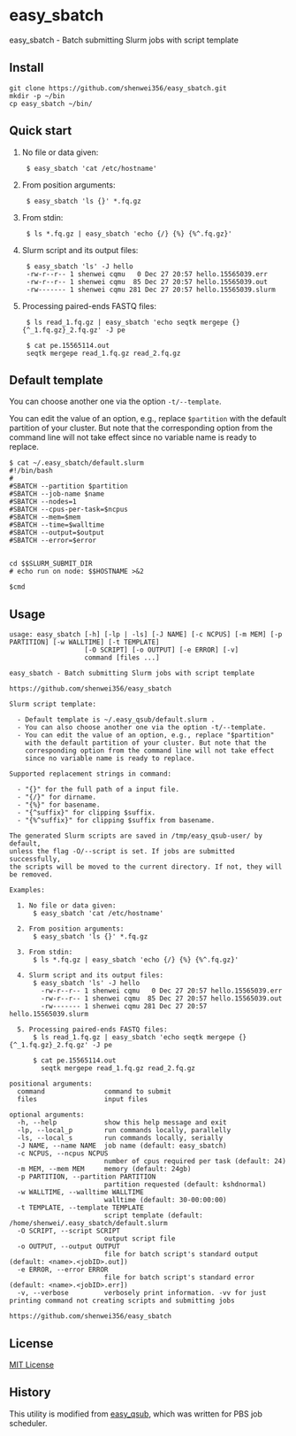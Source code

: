 # easy_sbatch

easy_sbatch - Batch submitting Slurm jobs with script template

## Install

    git clone https://github.com/shenwei356/easy_sbatch.git
    mkdir -p ~/bin
    cp easy_sbatch ~/bin/

## Quick start

1. No file or data given:
    
        $ easy_sbatch 'cat /etc/hostname'

2. From position arguments:

        $ easy_sbatch 'ls {}' *.fq.gz

3. From stdin:

        $ ls *.fq.gz | easy_sbatch 'echo {/} {%} {%^.fq.gz}'

4. Slurm script and its output files:

        $ easy_sbatch 'ls' -J hello
        -rw-r--r-- 1 shenwei cqmu   0 Dec 27 20:57 hello.15565039.err
        -rw-r--r-- 1 shenwei cqmu  85 Dec 27 20:57 hello.15565039.out
        -rw------- 1 shenwei cqmu 281 Dec 27 20:57 hello.15565039.slurm

5. Processing paired-ends FASTQ files:

        $ ls read_1.fq.gz | easy_sbatch 'echo seqtk mergepe {} {^_1.fq.gz}_2.fq.gz' -J pe

        $ cat pe.15565114.out 
        seqtk mergepe read_1.fq.gz read_2.fq.gz

## Default template

You can choose another one via the option `-t/--template`.

You can edit the value of an option, e.g., replace `$partition`
  with the default partition of your cluster. But note that the
  corresponding option from the command line will not take effect
  since no variable name is ready to replace.

```
$ cat ~/.easy_sbatch/default.slurm 
#!/bin/bash
#
#SBATCH --partition $partition
#SBATCH --job-name $name
#SBATCH --nodes=1
#SBATCH --cpus-per-task=$ncpus
#SBATCH --mem=$mem
#SBATCH --time=$walltime
#SBATCH --output=$output
#SBATCH --error=$error


cd $$SLURM_SUBMIT_DIR
# echo run on node: $$HOSTNAME >&2

$cmd
```


## Usage

```
usage: easy_sbatch [-h] [-lp | -ls] [-J NAME] [-c NCPUS] [-m MEM] [-p PARTITION] [-w WALLTIME] [-t TEMPLATE]
                   [-O SCRIPT] [-o OUTPUT] [-e ERROR] [-v]
                   command [files ...]

easy_sbatch - Batch submitting Slurm jobs with script template

https://github.com/shenwei356/easy_sbatch 

Slurm script template:

  - Default template is ~/.easy_qsub/default.slurm .
  - You can also choose another one via the option -t/--template.
  - You can edit the value of an option, e.g., replace "$partition"
    with the default partition of your cluster. But note that the
    corresponding option from the command line will not take effect
    since no variable name is ready to replace.

Supported replacement strings in command:

  - "{}" for the full path of a input file.
  - "{/}" for dirname.
  - "{%}" for basename.
  - "{^suffix}" for clipping $suffix.
  - "{%^suffix}" for clipping $suffix from basename.

The generated Slurm scripts are saved in /tmp/easy_qsub-user/ by default,
unless the flag -O/--script is set. If jobs are submitted successfully,
the scripts will be moved to the current directory. If not, they will
be removed.

Examples:

  1. No file or data given:
      $ easy_sbatch 'cat /etc/hostname'

  2. From position arguments:
      $ easy_sbatch 'ls {}' *.fq.gz

  3. From stdin:
      $ ls *.fq.gz | easy_sbatch 'echo {/} {%} {%^.fq.gz}'

  4. Slurm script and its output files:
      $ easy_sbatch 'ls' -J hello
        -rw-r--r-- 1 shenwei cqmu   0 Dec 27 20:57 hello.15565039.err
        -rw-r--r-- 1 shenwei cqmu  85 Dec 27 20:57 hello.15565039.out
        -rw------- 1 shenwei cqmu 281 Dec 27 20:57 hello.15565039.slurm

  5. Processing paired-ends FASTQ files:
      $ ls read_1.fq.gz | easy_sbatch 'echo seqtk mergepe {} {^_1.fq.gz}_2.fq.gz' -J pe

      $ cat pe.15565114.out 
        seqtk mergepe read_1.fq.gz read_2.fq.gz

positional arguments:
  command               command to submit
  files                 input files

optional arguments:
  -h, --help            show this help message and exit
  -lp, --local_p        run commands locally, parallelly
  -ls, --local_s        run commands locally, serially
  -J NAME, --name NAME  job name (default: easy_sbatch)
  -c NCPUS, --ncpus NCPUS
                        number of cpus required per task (default: 24)
  -m MEM, --mem MEM     memory (default: 24gb)
  -p PARTITION, --partition PARTITION
                        partition requested (default: kshdnormal)
  -w WALLTIME, --walltime WALLTIME
                        walltime (default: 30-00:00:00)
  -t TEMPLATE, --template TEMPLATE
                        script template (default: /home/shenwei/.easy_sbatch/default.slurm
  -O SCRIPT, --script SCRIPT
                        output script file
  -o OUTPUT, --output OUTPUT
                        file for batch script's standard output (default: <name>.<jobID>.out])
  -e ERROR, --error ERROR
                        file for batch script's standard error (default: <name>.<jobID>.err])
  -v, --verbose         verbosely print information. -vv for just printing command not creating scripts and submitting jobs

https://github.com/shenwei356/easy_sbatch

```


## License

[MIT License](https://github.com/shenwei356/kmcp/blob/master/LICENSE)


## History

This utility is modified from [easy_qsub](https://github.com/shenwei356/easy_qsub), 
which was written for PBS job scheduler.
